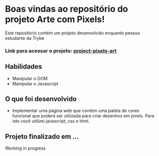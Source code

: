 # Boas vindas ao repositório do projeto Arte com Pixels!
Este repositório contém um projeto desenvolvido enquanto pessoa estudante da Trybe

### Link para acessar o projeto: <a href=" https://carolinainglethe.github.io/CI-Project-Pixels-Art/" alt="project" target="_blank">project-pixels-art</a>


## Habilidades
- Manipular o DOM
- Manipular o Javascript

## O que foi desenvolvido
- Implementar uma página web que contém uma paleta de cores funcional que poderá ser utilizada para criar desenhos em pixels. Para isto você utilizei javascript, css e html.

## Projeto finalizado em ...
Working in progress
